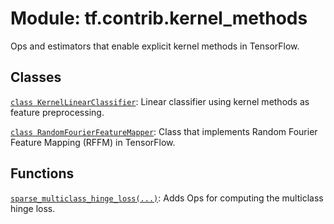 <div itemscope itemtype="http://developers.google.com/ReferenceObject">
<meta itemprop="name" content="tf.contrib.kernel_methods" />
<meta itemprop="path" content="Stable" />
</div>

# Module: tf.contrib.kernel_methods

Ops and estimators that enable explicit kernel methods in TensorFlow.

<!-- Placeholder for "Used in" -->


## Classes

[`class KernelLinearClassifier`](../../tf/contrib/kernel_methods/KernelLinearClassifier.md): Linear classifier using kernel methods as feature preprocessing.

[`class RandomFourierFeatureMapper`](../../tf/contrib/kernel_methods/RandomFourierFeatureMapper.md): Class that implements Random Fourier Feature Mapping (RFFM) in TensorFlow.

## Functions

[`sparse_multiclass_hinge_loss(...)`](../../tf/contrib/kernel_methods/sparse_multiclass_hinge_loss.md): Adds Ops for computing the multiclass hinge loss.

